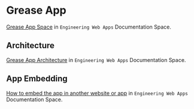 # Grease App
[Grease App Space](https://confluence.schaeffler.com/display/BC/Grease+App) in `Engineering Web Apps` Documentation Space.

## Architecture
[Grease App Architecture](https://confluence.schaeffler.com/display/BC/Architecture) in `Engineering Web Apps` Documentation Space.

## App Embedding
[How to embed the app in another website or app](https://confluence.schaeffler.com/display/BC/App+Embedding) in `Engineering Web Apps` Documentation Space.
